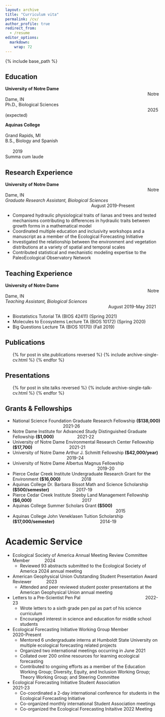```yaml
---
layout: archive
title: "Curriculum vita"
permalink: /cv/
author_profile: true
redirect_from:
  - /resume
editor_options: 
  markdown: 
    wrap: 72
---
```


{% include base_path %}

## Education

**University of Notre Dame**
                                                                                                                    Notre Dame, IN\
Ph.D., Biological Sciences                                                                                                                     2025 (expected)

**Aquinas College**                                                                                                                                 Grand Rapids, MI\
B.S., Biology and Spanish                                                                                                                                       2019\
Summa cum laude

## Research Experience

**University of Notre Dame**                                                                                                                     Notre Dame, IN\
*Graduate Research Assistant, Biological Sciences*                                                                       August 2019-Present
* Compared hydraulic physiological traits of lianas and trees and tested mechanisms contributing to differences in hydraulic traits between growth forms in a mathematical model
* Coordinated multiple education and inclusivity workshops and a manuscript as a member of the Ecological Forecasting Initiative
* Investigated the relationship between the environment and vegetation distributions at a variety of spatial and temporal scales
* Contributed statistical and mechanistic modeling expertise to the PaleoEcological Observatory Network

## Teaching Experience

**University of Notre Dame**                                                                                                                     Notre Dame, IN\
*Teaching Assistant, Biological Sciences*                                                                                     August 2019-May 2021
* Biostatistics Tutorial TA (BIOS 42411) (Spring 2021)
* Molecules to Ecosystems Lecture TA (BIOS 10172) (Spring 2020)
* Big Questions Lecture TA (BIOS 10170) (Fall 2019)

## Publications

<ul>{% for post in site.publications reversed %} {% include
archive-single-cv.html %} {% endfor %}</ul>

## Presentations

<ul>{% for post in site.talks reversed %} {% include
archive-single-talk-cv.html %} {% endfor %}</ul>

## Grants & Fellowships

* National Science Foundation Graduate Research Fellowship **($138,000)**                                          2021-26
* Notre Dame Institute for Advanced Study Distinguished Graduate Fellowship **($1,000)**                   2021-22
* University of Notre Dame Environmental Research Center Fellowship **($17,700)**                              2021-21
* University of Notre Dame Arthur J. Schmitt Fellowship **($42,000/year)**                                             2019-24
* University of Notre Dame Albertus Magnus Fellowship                                                                      2019-20
* Pierce Cedar Creek Institute Undergraduate Research Grant for the Environment **($16,000)**                 2018
* Aquinas College Dr. Barbara Bissot Math and Science Scholarship **($500/semester)**                      2017-19
* Pierce Cedar Creek Institute Steeby Land Management Fellowship **($6,000)**                                         2017
* Aquinas College Summer Scholars Grant **($500)**                                                                                     2015
* Aquinas College John Veneklasen Tuition Scholarship **($17,000/semester)**                                     2014-19

# Academic Service

* Ecological Society of America Annual Meeting Review Committee Member            2024
  * Reviewed 93 abstracts submitted to the Ecological Society of America 2024 annual meeting
* American Geophysical Union Outstanding Student Presentation Award Reviewer            2023
  * Attended and peer reviewed student poster presentations at the American Geophysical Union annual meeting
* Letters to a Pre-Scientist Pen Pal                                                     2022-23
  * Wrote letters to a sixth grade pen pal as part of his science curriculum
  * Encouraged interest in science and education for middle school students
* Ecological Forecasting Initiative Working Group Member                           2020-Present
  * Mentored 6 undergraduate interns at Humboldt State University on multiple ecological forecasting related projects
  * Organized two international meetings occurring in June 2021
  * Collated over 200 online resources for learning ecological forecasting
  * Contributed to ongoing efforts as a member of the Education Working Group; Diversity, Equity, and Inclusion Working Group; Theory Working Group; and Steering Committee
* Ecological Forecasting Initiative Student Association                           2021-23
  * Co-coordinated a 2-day international conference for students in the Ecological Forecasting Initiative
  * Co-organized monthly international Student Association meetings
  * Co-organized the Ecological Forecasting Initaitive 2022 Meeting